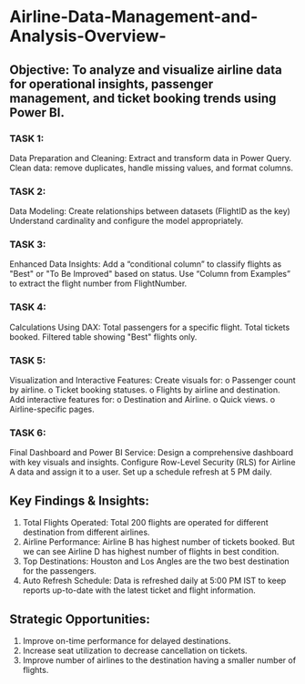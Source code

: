 # Airline-Data-Management-and-Analysis-Overview-

## Objective: To analyze and visualize airline data for operational insights, passenger management, and ticket booking trends using Power BI.

### TASK 1:
  Data Preparation and Cleaning:
    Extract and transform data in Power Query.
    Clean data: remove duplicates, handle missing values, and format columns.

### TASK 2:
  Data Modeling:
    Create relationships between datasets (FlightID as the key)
    Understand cardinality and configure the model appropriately.

### TASK 3:
  Enhanced Data Insights:
    Add a “conditional column” to classify flights as "Best" or "To Be Improved" based on status.
    Use “Column from Examples” to extract the flight number from FlightNumber.

### TASK 4:
  Calculations Using DAX:
    Total passengers for a specific flight.
    Total tickets booked.
    Filtered table showing "Best" flights only.

### TASK 5:
  Visualization and Interactive Features:
    Create visuals for:
      o Passenger count by airline.
      o Ticket booking statuses.
      o Flights by airline and destination.
    Add interactive features for:
      o Destination and Airline.
      o Quick views.
      o Airline-specific pages.

### TASK 6:
  Final Dashboard and Power BI Service:
    Design a comprehensive dashboard with key visuals and insights.
    Configure Row-Level Security (RLS) for Airline A data and assign it to a user.
    Set up a schedule refresh at 5 PM daily.

## Key Findings & Insights:
  1. Total Flights Operated: Total 200 flights are operated for different destination from different airlines.
  2. Airline Performance: Airline B has highest number of tickets booked. But we can see Airline D has highest number of           flights in best condition.
  3. Top Destinations: Houston and Los Angles are the two best destination for the passengers.
  4. Auto Refresh Schedule: Data is refreshed daily at 5:00 PM IST to keep reports up-to-date with the latest ticket and           flight information.

## Strategic Opportunities:
  1. Improve on-time performance for delayed destinations.
  2. Increase seat utilization to decrease cancellation on tickets.
  3. Improve number of airlines to the destination having a smaller number of flights.

